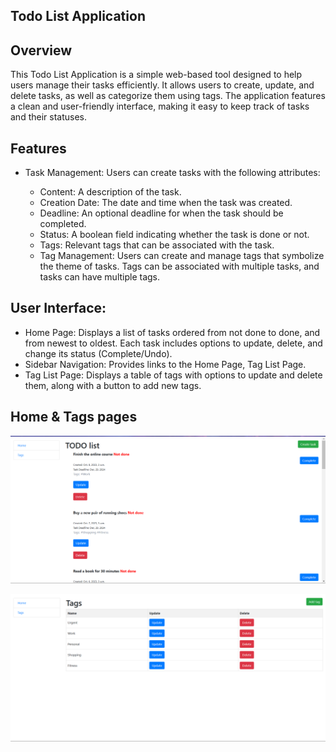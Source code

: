 ## Todo List Application
## Overview
This Todo List Application is a simple web-based tool designed to help users manage their tasks efficiently. It allows users to create, update, and delete tasks, as well as categorize them using tags. The application features a clean and user-friendly interface, making it easy to keep track of tasks and their statuses.

## Features
- Task Management: Users can create tasks with the following attributes:

  - Content: A description of the task.
  - Creation Date: The date and time when the task was created.
  - Deadline: An optional deadline for when the task should be completed.
  - Status: A boolean field indicating whether the task is done or not.
  - Tags: Relevant tags that can be associated with the task.
  - Tag Management: Users can create and manage tags that symbolize the theme of tasks. Tags can be associated with multiple tasks, and tasks can have multiple tags.

## User Interface:

- Home Page: Displays a list of tasks ordered from not done to done, and from newest to oldest. Each task includes options to update, delete, and change its status (Complete/Undo).
- Sidebar Navigation: Provides links to the Home Page, Tag List Page.
- Tag List Page: Displays a table of tags with options to update and delete them, along with a button to add new tags.

## Home & Tags pages
![TODO list](home.png)

![TODO list](tags.png)
